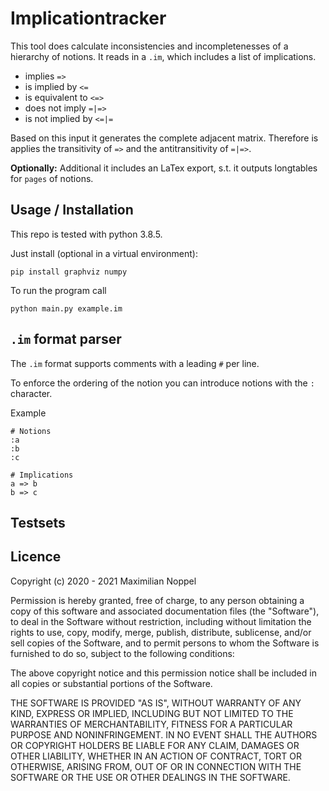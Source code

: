 # Implicationtracker

This tool does calculate inconsistencies and incompletenesses of a hierarchy of notions. It reads in a `.im`, which includes a list of implications.
+ implies `=>`
+ is implied by `<=`
+ is equivalent to `<=>`
+ does not imply `=|=>`
+ is not implied by `<=|=`

Based on this input it generates the complete adjacent matrix. Therefore is applies the transitivity of `=>` and the antitransitivity of `=|=>`. 

**Optionally:**
Additional it includes an LaTex export, s.t. it outputs longtables for `pages` of notions. 

## Usage / Installation

This repo is tested with python 3.8.5.

Just install (optional in a virtual environment):
```
pip install graphviz numpy
```

To run the program call
```
python main.py example.im
```



## `.im` format parser

The `.im` format supports comments with a leading `#` per line.

To enforce the ordering of the notion you can introduce notions with the `:` character.

Example

```
# Notions
:a
:b
:c

# Implications
a => b
b => c
```


## Testsets

## Licence
Copyright (c) 2020 - 2021 Maximilian Noppel

Permission is hereby granted, free of charge, to any person obtaining a copy
of this software and associated documentation files (the "Software"), to deal
in the Software without restriction, including without limitation the rights
to use, copy, modify, merge, publish, distribute, sublicense, and/or sell
copies of the Software, and to permit persons to whom the Software is
furnished to do so, subject to the following conditions:

The above copyright notice and this permission notice shall be included in all
copies or substantial portions of the Software.

THE SOFTWARE IS PROVIDED "AS IS", WITHOUT WARRANTY OF ANY KIND, EXPRESS OR
IMPLIED, INCLUDING BUT NOT LIMITED TO THE WARRANTIES OF MERCHANTABILITY,
FITNESS FOR A PARTICULAR PURPOSE AND NONINFRINGEMENT. IN NO EVENT SHALL THE
AUTHORS OR COPYRIGHT HOLDERS BE LIABLE FOR ANY CLAIM, DAMAGES OR OTHER
LIABILITY, WHETHER IN AN ACTION OF CONTRACT, TORT OR OTHERWISE, ARISING FROM,
OUT OF OR IN CONNECTION WITH THE SOFTWARE OR THE USE OR OTHER DEALINGS IN THE
SOFTWARE.
